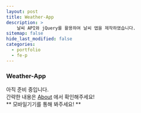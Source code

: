 ```yaml
---
layout: post
title: Weather-App
description: >
    날씨 API와 jQuery를 활용하여 날씨 앱을 제작하였습니다.
sitemap: false
hide_last_modified: false
categories:
  - portfolio
  - fe-p
---
```


### Weather-App

아직 준비 중입니다. <br>
간략한 내용은 [About] 에서 확인해주세요! <br>
** 모바일기기를 통해 봐주세요! **

[About]: /about/#my-project


